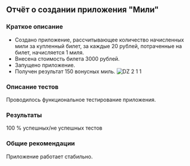 ## Отчёт о создании приложения "Мили"

### Краткое описание

- Создано приложение, рассчитывающее количество начисленных мили за купленный билет, за каждые 20 рублей, потраченные на билет, начисляется 1 миля.
- Внесена стоимость билета 3000 рублей.
- Запущено приложение.
- Получен результат 150 вонусных миль.
![DZ 2 1 1](https://user-images.githubusercontent.com/77262709/110890950-b6052900-833c-11eb-9ec8-1bd681d4d2c2.png)

### Описание тестов

Проводилось функциональное тестирование приложения.

### Результаты

100 % успешных/не успешных тестов

### Общие рекомендации

Приложение работает стабильно.
